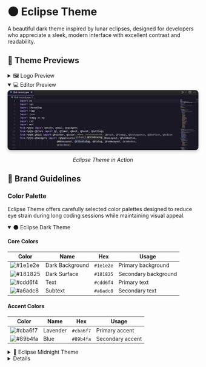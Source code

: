 # 🌑 Eclipse Theme

A beautiful dark theme inspired by lunar eclipses, designed for developers who appreciate a sleek, modern interface with excellent contrast and readability.

## 🌟 Theme Previews

<details>
<summary>🖼️ Logo Preview</summary>

<div align="center">
  <img src="Assets/Eclipse.png" alt="Eclipse Theme Logo" width="300"/>
  <p><em>Eclipse Theme Logo</em></p>
</div>
</details>

<details open>
<summary>💻 Editor Preview</summary>

<div align="center">
  <img src="Assets/EclipseEditor.png" alt="Eclipse Theme Editor View" style="border-radius: 8px; box-shadow: 0 4px 8px rgba(0,0,0,0.2); max-width: 100%;"/>
  <p><em>Eclipse Theme in Action</em></p>
</div>
</details>


## 🎨 Brand Guidelines

### Color Palette

Eclipse Theme offers carefully selected color palettes designed to reduce eye strain during long coding sessions while maintaining visual appeal.

<details open>
<summary>🌑 Eclipse Dark Theme</summary>

#### Core Colors

| Color | Name | Hex | Usage |
|-------|------|-----|-------|
| ![#1e1e2e](https://placehold.co/24x24/1e1e2e/1e1e2e.png) | Dark Background | `#1e1e2e` | Primary background |
| ![#181825](https://placehold.co/24x24/181825/181825.png) | Dark Surface | `#181825` | Secondary background |
| ![#cdd6f4](https://placehold.co/24x24/cdd6f4/cdd6f4.png) | Text | `#cdd6f4` | Primary text |
| ![#a6adc8](https://placehold.co/24x24/a6adc8/a6adc8.png) | Subtext | `#a6adc8` | Secondary text |

#### Accent Colors

| Color | Name | Hex | Usage |
|-------|------|-----|-------|
| ![#cba6f7](https://placehold.co/24x24/cba6f7/cba6f7.png) | Lavender | `#cba6f7` | Primary accent |
| ![#89b4fa](https://placehold.co/24x24/89b4fa/89b4fa.png) | Blue | `#89b4fa` | Secondary accent |

</details>

<details>
<summary>🌙 Eclipse Midnight Theme</summary>

#### Core Colors

| Color | Name | Hex | Usage |
|-------|------|-----|-------|
| ![#0f0e15](https://placehold.co/24x24/0f0e15/0f0e15.png) | Midnight Background | `#0f0e15` | Primary background |
| ![#0a0910](https://placehold.co/24x24/0a0910/0a0910.png) | Deep Space | `#0a0910` | Secondary background |
| ![#e2e2e2](https://placehold.co/24x24/e2e2e2/e2e2e2.png) | Moonlight | `#e2e2e2` | Primary text |
| ![#a8a8c3](https://placehold.co/24x24/a8a8c3/a8a8c3.png) | Starlight | `#a8a8c3` | Secondary text |

#### Accent Colors

| Color | Name | Hex | Usage |
|-------|------|-----|-------|
| ![#bb9af7](https://placehold.co/24x24/bb9af7/bb9af7.png) | Cosmic Purple | `#bb9af7` | Primary accent |
| ![#7aa2f7](https://placehold.co/24x24/7aa2f7/7aa2f7.png) | Nebula Blue | `#7aa2f7` | Secondary accent |

</details>

<details>

### Usage Guidelines

- **Backgrounds**: Use Eclipse Dark (`#0f0e15`) as the primary background and Eclipse Midnight (`#0a0910`) for contrast elements
- **Text**: Use Moonlight (`#e2e2e2`) for primary text and Starlight (`#a8a8c3`) for secondary/disabled text
- **Accents**: Use Cosmic Purple (`#bb9af7`) for primary actions and Nebula Blue (`#7aa2f7`) for secondary actions
- **Contrast**: Ensure text has a minimum contrast ratio of 4.5:1 against background colors

### CSS Variables

For web projects, you can use these CSS variables:

```css
:root {
  --eclipse-dark: #0f0e15;
  --eclipse-midnight: #0a0910;
  --moonlight: #e2e2e2;
  --starlight: #a8a8c3;
  --cosmic-purple: #bb9af7;
  --nebula-blue: #7aa2f7;
}
```

## 📦 Applications

### VS Code Theme
- [Install from Marketplace](https://marketplace.visualstudio.com/items?itemName=Eclipse-Theme.eclipse-theme-midnight)
- [GitHub Repository](https://github.com/eclipse-themes/Eclipse-Themes/tree/main/apps/vscode)

## 📝 License

Eclipse Theme is licensed under the MIT License. See [LICENSE](LICENSE) for more information.


## 📄 License

This project is licensed under the [MIT License](LICENSE).

